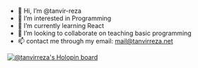 - 👋 Hi, I’m @tanvir-reza
- 👀 I’m interested in Programming
- 🌱 I’m currently learning React
- 💞️ I’m looking to collaborate on teaching basic programming
- 📫 contact me through my email: mail@tanvirreza.net

<!---
tanvir-reza/tanvir-reza is a ✨ special ✨ repository because its `README.md` (this file) appears on your GitHub profile.
You can click the Preview link to take a look at your changes.
--->
[![@tanvirreza's Holopin board](https://holopin.io/api/user/board?user=tanvirreza)](https://holopin.io/@tanvirreza)

